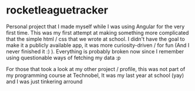 # rocketleaguetracker
Personal project that I made myself while I was using Angular for the very first time.
This was my first attempt at making something more complicated that the simple html / css that we wrote at school. I didn't have the goal to make it a publicly available app, it was more curiosity-driven / for fun (And I never finished it :) ).
Everything is probably broken now since I remember using questionable ways of fetching my data :p

For those that took a look at my other project / profile, this was not part of my programming course at Technobel, It was my last year at school (yay) and I was just tinkering arround
